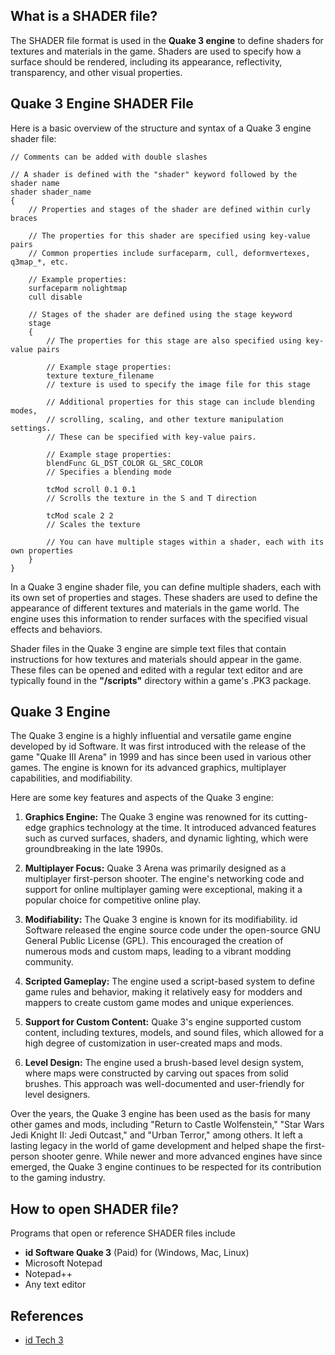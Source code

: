 ## What is a SHADER file?

The SHADER file format is used in the **Quake 3 engine** to define shaders for textures and materials in the game. Shaders are used to specify how a surface should be rendered, including its appearance, reflectivity, transparency, and other visual properties. 

## Quake 3 Engine SHADER File

Here is a basic overview of the structure and syntax of a Quake 3 engine shader file:

```Plain Text
// Comments can be added with double slashes

// A shader is defined with the "shader" keyword followed by the shader name
shader shader_name
{
    // Properties and stages of the shader are defined within curly braces

    // The properties for this shader are specified using key-value pairs
    // Common properties include surfaceparm, cull, deformvertexes, q3map_*, etc.

    // Example properties:
    surfaceparm nolightmap
    cull disable

    // Stages of the shader are defined using the stage keyword
    stage
    {
        // The properties for this stage are also specified using key-value pairs

        // Example stage properties:
        texture texture_filename
        // texture is used to specify the image file for this stage

        // Additional properties for this stage can include blending modes,
        // scrolling, scaling, and other texture manipulation settings.
        // These can be specified with key-value pairs.

        // Example stage properties:
        blendFunc GL_DST_COLOR GL_SRC_COLOR
        // Specifies a blending mode

        tcMod scroll 0.1 0.1
        // Scrolls the texture in the S and T direction

        tcMod scale 2 2
        // Scales the texture

        // You can have multiple stages within a shader, each with its own properties
    }
}
```

In a Quake 3 engine shader file, you can define multiple shaders, each with its own set of properties and stages. These shaders are used to define the appearance of different textures and materials in the game world. The engine uses this information to render surfaces with the specified visual effects and behaviors.

Shader files in the Quake 3 engine are simple text files that contain instructions for how textures and materials should appear in the game. These files can be opened and edited with a regular text editor and are typically found in the **"/scripts"** directory within a game's .PK3 package.

## Quake 3 Engine

The Quake 3 engine is a highly influential and versatile game engine developed by id Software. It was first introduced with the release of the game "Quake III Arena" in 1999 and has since been used in various other games. The engine is known for its advanced graphics, multiplayer capabilities, and modifiability.

Here are some key features and aspects of the Quake 3 engine:

1.  **Graphics Engine:** The Quake 3 engine was renowned for its cutting-edge graphics technology at the time. It introduced advanced features such as curved surfaces, shaders, and dynamic lighting, which were groundbreaking in the late 1990s.
    
2.  **Multiplayer Focus:** Quake 3 Arena was primarily designed as a multiplayer first-person shooter. The engine's networking code and support for online multiplayer gaming were exceptional, making it a popular choice for competitive online play.
    
3.  **Modifiability:** The Quake 3 engine is known for its modifiability. id Software released the engine source code under the open-source GNU General Public License (GPL). This encouraged the creation of numerous mods and custom maps, leading to a vibrant modding community.
    
4.  **Scripted Gameplay:** The engine used a script-based system to define game rules and behavior, making it relatively easy for modders and mappers to create custom game modes and unique experiences.
    
5.  **Support for Custom Content:** Quake 3's engine supported custom content, including textures, models, and sound files, which allowed for a high degree of customization in user-created maps and mods.
    
6.  **Level Design:** The engine used a brush-based level design system, where maps were constructed by carving out spaces from solid brushes. This approach was well-documented and user-friendly for level designers.


Over the years, the Quake 3 engine has been used as the basis for many other games and mods, including "Return to Castle Wolfenstein," "Star Wars Jedi Knight II: Jedi Outcast," and "Urban Terror," among others. It left a lasting legacy in the world of game development and helped shape the first-person shooter genre. While newer and more advanced engines have since emerged, the Quake 3 engine continues to be respected for its contribution to the gaming industry.

## How to open SHADER file?

Programs that open or reference SHADER files include

- **id Software Quake 3** (Paid) for (Windows, Mac, Linux)
- Microsoft Notepad
- Notepad++
- Any text editor

## References
- [id Tech 3](https://en.wikipedia.org/wiki/Id_Tech_3)
